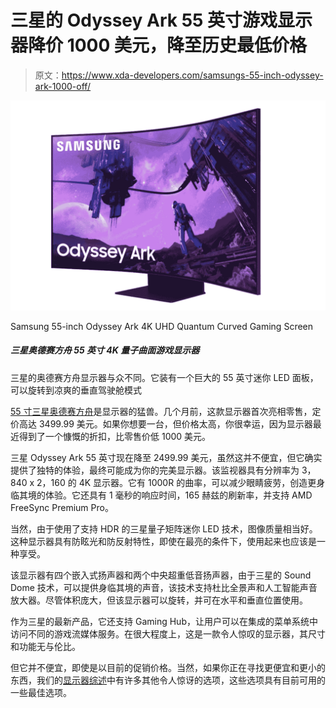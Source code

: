 # 三星的 Odyssey Ark 55 英寸游戏显示器降价 1000 美元，降至历史最低价格

> 原文：<https://www.xda-developers.com/samsungs-55-inch-odyssey-ark-1000-off/>

 <picture>![](img/093854c325d09f71879adba9c7c885f4.png)</picture> 

Samsung 55-inch Odyssey Ark 4K UHD Quantum Curved Gaming Screen

##### 三星奥德赛方舟 55 英寸 4K 量子曲面游戏显示器

三星的奥德赛方舟显示器与众不同。它装有一个巨大的 55 英寸迷你 LED 面板，可以旋转到凉爽的垂直驾驶舱模式

[55 寸三星奥德赛方舟](https://www.xda-developers.com/samsung-odyssey-ark-now-avaialble-to-buy/)是显示器的猛兽。几个月前，这款显示器首次亮相零售，定价高达 3499.99 美元。如果你想要一台，但价格太高，你很幸运，因为显示器最近得到了一个慷慨的折扣，比零售价低 1000 美元。

三星 Odyssey Ark 55 英寸现在降至 2499.99 美元，虽然这并不便宜，但它确实提供了独特的体验，最终可能成为你的完美显示器。该监视器具有分辨率为 3，840 x 2，160 的 4K 显示器。它有 1000R 的曲率，可以减少眼睛疲劳，创造更身临其境的体验。它还具有 1 毫秒的响应时间，165 赫兹的刷新率，并支持 AMD FreeSync Premium Pro。

当然，由于使用了支持 HDR 的三星量子矩阵迷你 LED 技术，图像质量相当好。这种显示器具有防眩光和防反射特性，即使在最亮的条件下，使用起来也应该是一种享受。

该显示器有四个嵌入式扬声器和两个中央超重低音扬声器，由于三星的 Sound Dome 技术，可以提供身临其境的声音，该技术支持杜比全景声和人工智能声音放大器。尽管体积庞大，但该显示器可以旋转，并可在水平和垂直位置使用。

作为三星的最新产品，它还支持 Gaming Hub，让用户可以在集成的菜单系统中访问不同的游戏流媒体服务。在很大程度上，这是一款令人惊叹的显示器，其尺寸和功能无与伦比。

但它并不便宜，即使是以目前的促销价格。当然，如果你正在寻找更便宜和更小的东西，我们的[显示器综述](https://www.xda-developers.com/best-monitors/)中有许多其他令人惊讶的选项，这些选项具有目前可用的一些最佳选项。